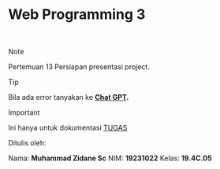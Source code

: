 # Web Programming 3
<br>

> [!NOTE]
> Pertemuan 13 Persiapan presentasi project.

> [!TIP]
> Bila ada error tanyakan ke **[Chat GPT](https://chat.openai.com/).**

> [!IMPORTANT]
> Ini hanya untuk dokumentasi <ins>TUGAS</ins>

Ditulis oleh:

Nama: **Muhammad Zidane Sc**
NIM: **19231022**
Kelas: **19.4C.05**
